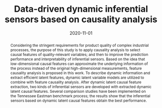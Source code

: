 ---
title: "Data-driven dynamic inferential sensors based on causality analysis"
tags: []
authors: ['Liang Cao', 'Feng Yu', 'Fan Yang', 'Yankai Cao', 'R Bhushan Gopaluni']
publication_types: ['article-journal']
publication: "*Control Engineering Practice 104,104626*"
abstract: "Considering the stringent requirements for product quality of complex industrial processes, the purpose of this study is to apply causality analysis to select causal features of quality-relevant variables; and then to improve the prediction performance and interpretability of inferential sensors. Based on the idea that low-dimensional causal features can approximate the underlying information of the process instead of the original high-dimensional measurements, feature causality analysis is proposed in this work. To describe dynamic information and extract efficient latent features, dynamic latent variable models are utilized to combine with feature causality analysis. After dynamic latent causal feature extraction, two kinds of inferential sensors are developed with extracted dynamic latent causal features. Several comparison studies have been implemented on the Tennessee Eastman benchmark process; the results show that the inferential sensors based on dynamic latent causal features obtain the best performance."
date: "2020-11-01"
publishDate: "2020-11-01"
url_pdf: "https://scholar.google.ca/citations?view_op=view_citation&hl=zh-CN&user=M-s3mjAAAAAJ&pagesize=80&citation_for_view=M-s3mjAAAAAJ:ULOm3_A8WrAC"
featured: false
projects: []
slides: ""
---